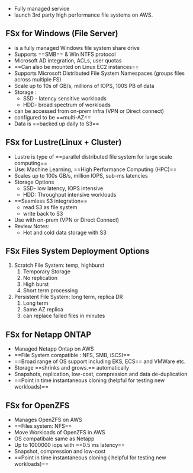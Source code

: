 - Fully managed service 
- launch 3rd party high performance file systems on AWS.

## FSx for Windows (File Server)
- is a fully managed Windows file system share drive
- Supports ==SMB== & Win NTFS protocol
- Microsoft AD integration, ACLs, user quotas
- ==Can also be mounted on Linux EC2 instances==
- Supports Microsoft Distributed File System Namespaces (groups files across multiple FS)
- Scale up to 10s of GB/s, millions of IOPS, 100S PB of data
- Storage :
	- SSD - latency sensitive workloads
	- HDD- broad spectrum of workloads
- can be accessed from on-prem infra (VPN or Direct connect)
- configured to be ==multi-AZ==
- Data is ==backed up daily to S3==

## FSx for Lustre(Linux + Cluster)
- Lustre is type of ==parallel distributed file system for large scale computing== 
- Use: Machine Learning, ==High Performance Computing (HPC)==
- Scales up to 100s GB/s, million IOPS, sub-ms latencies
- Storage Options
	- SSD- low latency, IOPS intensive 
	- HDD: Throughput intensive workloads
- ==Seamless S3 integration==
	- read S3 as file system 
	- write back to S3
- Use with on-prem (VPN or Direct Connect)
- Review Notes:
	- Hot and cold data storage with S3

## FSx Files System Deployment Options 
1. Scratch File System: temp, highburst
	1. Temporary Storage 
	2. No replication 
	3. High burst 
	4. Short term processing 
2. Persistent File System: long term, replica DR
	1.  Long term 
	2. Same AZ replica 
	3. can replace failed files in minutes 

## FSx for Netapp ONTAP
- Managed Netapp Ontap on AWS
- ==File System compatible : NFS, SMB, iSCSI== 
- ==Broad range of OS support including EKS, ECS== and VMWare etc.
- Storage ==shrinks and grows.== automatically 
- Snapshots, replication, low-cost, compression and data de-duplication 
- ==Point in time instantaneous cloning (helpful for testing new workloads)==


## FSx for OpenZFS
- Manages OpenZFS on AWS
- ==Files system: NFS== 
- Move Workloads of OpenZFS in AWS 
- OS compatibale same as Netapp 
- Up to 1000000 iops with ==0.5 ms latency== 
- Snapshot, compression and low-cost 
- ==Point in time instantaneous cloning ( helpful for testing new workloads)==
